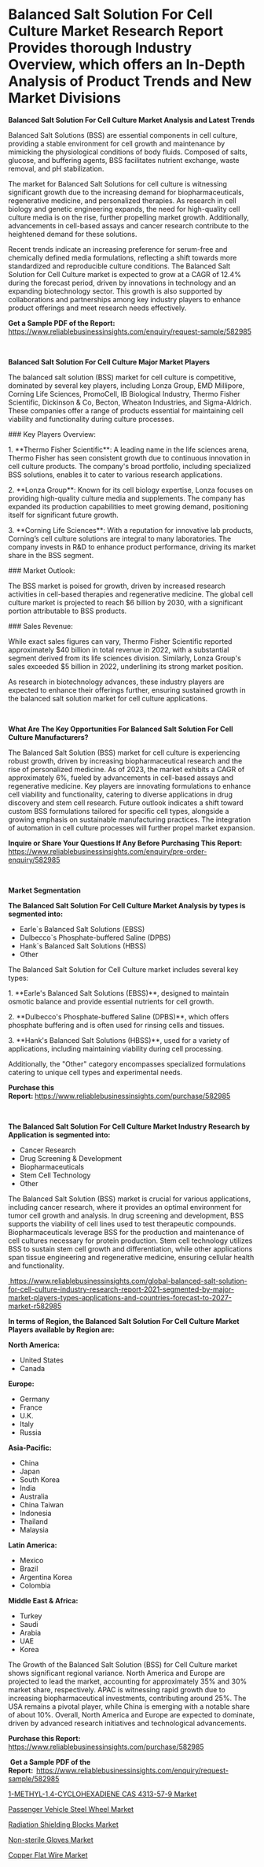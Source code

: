 <p><h1>Balanced Salt Solution For Cell Culture Market Research Report Provides thorough Industry Overview, which offers an In-Depth Analysis of Product Trends and New Market Divisions</h1></p><p><strong>Balanced Salt Solution For Cell Culture Market Analysis and Latest Trends</strong></p>
<p><p>Balanced Salt Solutions (BSS) are essential components in cell culture, providing a stable environment for cell growth and maintenance by mimicking the physiological conditions of body fluids. Composed of salts, glucose, and buffering agents, BSS facilitates nutrient exchange, waste removal, and pH stabilization. </p><p>The market for Balanced Salt Solutions for cell culture is witnessing significant growth due to the increasing demand for biopharmaceuticals, regenerative medicine, and personalized therapies. As research in cell biology and genetic engineering expands, the need for high-quality cell culture media is on the rise, further propelling market growth. Additionally, advancements in cell-based assays and cancer research contribute to the heightened demand for these solutions.</p><p>Recent trends indicate an increasing preference for serum-free and chemically defined media formulations, reflecting a shift towards more standardized and reproducible culture conditions. The Balanced Salt Solution for Cell Culture market is expected to grow at a CAGR of 12.4% during the forecast period, driven by innovations in technology and an expanding biotechnology sector. This growth is also supported by collaborations and partnerships among key industry players to enhance product offerings and meet research needs effectively.</p></p>
<p><strong>Get a Sample PDF of the Report:&nbsp;</strong> <a href="https://www.reliablebusinessinsights.com/enquiry/request-sample/582985?utm_campaign=84&utm_medium=2&utm_source=Github&utm_content=ia&utm_term=27092024&utm_id=balanced-salt-solution-for-cell-culture">https://www.reliablebusinessinsights.com/enquiry/request-sample/582985</a></p>
<p>&nbsp;</p>
<p><strong>Balanced Salt Solution For Cell Culture Major Market Players</strong></p>
<p><p>The balanced salt solution (BSS) market for cell culture is competitive, dominated by several key players, including Lonza Group, EMD Millipore, Corning Life Sciences, PromoCell, IB Biological Industry, Thermo Fisher Scientific, Dickinson & Co, Becton, Wheaton Industries, and Sigma-Aldrich. These companies offer a range of products essential for maintaining cell viability and functionality during culture processes.</p><p>### Key Players Overview:</p><p>1. **Thermo Fisher Scientific**: A leading name in the life sciences arena, Thermo Fisher has seen consistent growth due to continuous innovation in cell culture products. The company's broad portfolio, including specialized BSS solutions, enables it to cater to various research applications.</p><p>2. **Lonza Group**: Known for its cell biology expertise, Lonza focuses on providing high-quality culture media and supplements. The company has expanded its production capabilities to meet growing demand, positioning itself for significant future growth.</p><p>3. **Corning Life Sciences**: With a reputation for innovative lab products, Corning’s cell culture solutions are integral to many laboratories. The company invests in R&D to enhance product performance, driving its market share in the BSS segment.</p><p>### Market Outlook:</p><p>The BSS market is poised for growth, driven by increased research activities in cell-based therapies and regenerative medicine. The global cell culture market is projected to reach $6 billion by 2030, with a significant portion attributable to BSS products.</p><p>### Sales Revenue:</p><p>While exact sales figures can vary, Thermo Fisher Scientific reported approximately $40 billion in total revenue in 2022, with a substantial segment derived from its life sciences division. Similarly, Lonza Group's sales exceeded $5 billion in 2022, underlining its strong market position.</p><p>As research in biotechnology advances, these industry players are expected to enhance their offerings further, ensuring sustained growth in the balanced salt solution market for cell culture applications.</p></p>
<p>&nbsp;</p>
<p><strong>What Are The Key Opportunities For Balanced Salt Solution For Cell Culture Manufacturers?</strong></p>
<p><p>The Balanced Salt Solution (BSS) market for cell culture is experiencing robust growth, driven by increasing biopharmaceutical research and the rise of personalized medicine. As of 2023, the market exhibits a CAGR of approximately 6%, fueled by advancements in cell-based assays and regenerative medicine. Key players are innovating formulations to enhance cell viability and functionality, catering to diverse applications in drug discovery and stem cell research. Future outlook indicates a shift toward custom BSS formulations tailored for specific cell types, alongside a growing emphasis on sustainable manufacturing practices. The integration of automation in cell culture processes will further propel market expansion.</p></p>
<p><strong>Inquire or Share Your Questions If Any Before Purchasing This Report:</strong> <a href="https://www.reliablebusinessinsights.com/enquiry/pre-order-enquiry/582985?utm_campaign=84&utm_medium=2&utm_source=Github&utm_content=ia&utm_term=27092024&utm_id=balanced-salt-solution-for-cell-culture">https://www.reliablebusinessinsights.com/enquiry/pre-order-enquiry/582985</a></p>
<p>&nbsp;</p>
<p><strong>Market Segmentation</strong></p>
<p><strong>The Balanced Salt Solution For Cell Culture Market Analysis by types is segmented into:</strong></p>
<p><ul><li>Earle`s Balanced Salt Solutions (EBSS)</li><li>Dulbecco`s Phosphate-buffered Saline (DPBS)</li><li>Hank`s Balanced Salt Solutions (HBSS)</li><li>Other</li></ul></p>
<p><p>The Balanced Salt Solution for Cell Culture market includes several key types: </p><p>1. **Earle's Balanced Salt Solutions (EBSS)**, designed to maintain osmotic balance and provide essential nutrients for cell growth.</p><p>2. **Dulbecco's Phosphate-buffered Saline (DPBS)**, which offers phosphate buffering and is often used for rinsing cells and tissues.</p><p>3. **Hank's Balanced Salt Solutions (HBSS)**, used for a variety of applications, including maintaining viability during cell processing.</p><p>Additionally, the "Other" category encompasses specialized formulations catering to unique cell types and experimental needs.</p></p>
<p><strong>Purchase this Report:&nbsp;</strong><a href="https://www.reliablebusinessinsights.com/purchase/582985?utm_campaign=84&utm_medium=2&utm_source=Github&utm_content=ia&utm_term=27092024&utm_id=balanced-salt-solution-for-cell-culture">https://www.reliablebusinessinsights.com/purchase/582985</a></p>
<p>&nbsp;</p>
<p><strong>The Balanced Salt Solution For Cell Culture Market Industry Research by Application is segmented into:</strong></p>
<p><ul><li>Cancer Research</li><li>Drug Screening & Development</li><li>Biopharmaceuticals</li><li>Stem Cell Technology</li><li>Other</li></ul></p>
<p><p>The Balanced Salt Solution (BSS) market is crucial for various applications, including cancer research, where it provides an optimal environment for tumor cell growth and analysis. In drug screening and development, BSS supports the viability of cell lines used to test therapeutic compounds. Biopharmaceuticals leverage BSS for the production and maintenance of cell cultures necessary for protein production. Stem cell technology utilizes BSS to sustain stem cell growth and differentiation, while other applications span tissue engineering and regenerative medicine, ensuring cellular health and functionality.</p></p>
<p><a href="https://www.reliablebusinessinsights.com/global-balanced-salt-solution-for-cell-culture-industry-research-report-2021-segmented-by-major-market-players-types-applications-and-countries-forecast-to-2027-market-r582985?utm_campaign=84&utm_medium=2&utm_source=Github&utm_content=ia&utm_term=27092024&utm_id=balanced-salt-solution-for-cell-culture">&nbsp;https://www.reliablebusinessinsights.com/global-balanced-salt-solution-for-cell-culture-industry-research-report-2021-segmented-by-major-market-players-types-applications-and-countries-forecast-to-2027-market-r582985</a></p>
<p><strong>In terms of Region, the Balanced Salt Solution For Cell Culture Market Players available by Region are:</strong></p>
<p>
    <p> <strong> North America: </strong>
        <ul>
            <li>United States</li>
            <li>Canada</li>
        </ul>
        </p> 
    <p> <strong> Europe: </strong>
        <ul>
            <li>Germany</li>
            <li>France</li>
            <li>U.K.</li>
            <li>Italy</li>
            <li>Russia</li>
        </ul>
        </p> 
    <p> <strong> Asia-Pacific: </strong>
        <ul>
            <li>China</li>
            <li>Japan</li>
            <li>South Korea</li>
            <li>India</li>
            <li>Australia</li>
            <li>China Taiwan</li>
            <li>Indonesia</li>
            <li>Thailand</li>
            <li>Malaysia</li>
        </ul>
        </p> 
    <p> <strong> Latin America: </strong>
        <ul>
            <li>Mexico</li>
            <li>Brazil</li>
            <li>Argentina Korea</li>
            <li>Colombia</li>
        </ul>
        </p> 
    <p> <strong> Middle East & Africa: </strong>
        <ul>
            <li>Turkey</li>
            <li>Saudi</li>
            <li>Arabia</li>
            <li>UAE</li>
            <li>Korea</li>
        </ul>
    </p>
    </p>
<p><p>The Growth of the Balanced Salt Solution (BSS) for Cell Culture market shows significant regional variance. North America and Europe are projected to lead the market, accounting for approximately 35% and 30% market share, respectively. APAC is witnessing rapid growth due to increasing biopharmaceutical investments, contributing around 25%. The USA remains a pivotal player, while China is emerging with a notable share of about 10%. Overall, North America and Europe are expected to dominate, driven by advanced research initiatives and technological advancements.</p></p>
<p><strong>Purchase this Report: </strong><a href="https://www.reliablebusinessinsights.com/purchase/582985?utm_campaign=84&utm_medium=2&utm_source=Github&utm_content=ia&utm_term=27092024&utm_id=balanced-salt-solution-for-cell-culture">https://www.reliablebusinessinsights.com/purchase/582985</a></p>
<p>&nbsp;<strong>Get a Sample PDF of the Report:&nbsp;&nbsp;</strong><a href="https://www.reliablebusinessinsights.com/enquiry/request-sample/582985?utm_campaign=84&utm_medium=2&utm_source=Github&utm_content=ia&utm_term=27092024&utm_id=balanced-salt-solution-for-cell-culture">https://www.reliablebusinessinsights.com/enquiry/request-sample/582985</a></p>
<p><strong></strong></p>
<p><p><a href="https://github.com/HaroldWalker405/Market-Research-Report-List-1/blob/main/1-methyl-14-cyclohexadiene-cas-4313-57-9-market.md?utm_campaign=84&utm_medium=2&utm_source=Github&utm_content=ia&utm_term=27092024&utm_id=balanced-salt-solution-for-cell-culture">1-METHYL-1,4-CYCLOHEXADIENE CAS 4313-57-9 Market</a></p><p><a href="https://github.com/GRUBBSCHARLES/Market-Research-Report-List-1/blob/main/passenger-vehicle-steel-wheel-market.md?utm_campaign=84&utm_medium=2&utm_source=Github&utm_content=ia&utm_term=27092024&utm_id=balanced-salt-solution-for-cell-culture">Passenger Vehicle Steel Wheel Market</a></p><p><a href="https://www.linkedin.com/pulse/radiation-shielding-blocks-market-share-analysis-growth-trends-4cavc?utm_campaign=84&utm_medium=2&utm_source=Github&utm_content=ia&utm_term=27092024&utm_id=balanced-salt-solution-for-cell-culture">Radiation Shielding Blocks Market</a></p><p><a href="https://issuu.com/reportprime-2/docs/non-sterile-gloves-market-size-2030_5bd70fd96eab68?utm_campaign=84&utm_medium=2&utm_source=Github&utm_content=ia&utm_term=27092024&utm_id=balanced-salt-solution-for-cell-culture">Non-sterile Gloves Market</a></p><p><a href="https://www.linkedin.com/pulse/market-insights-global-copper-flat-wire-forecast-innovation-agf7c?utm_campaign=84&utm_medium=2&utm_source=Github&utm_content=ia&utm_term=27092024&utm_id=balanced-salt-solution-for-cell-culture">Copper Flat Wire Market</a></p></p>